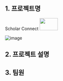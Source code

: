 ## 1. 프로젝트명
Scholar Connect
<img src="https://github.com/judymoody59/Musccat_Example/assets/108432112/480842ee-9f8f-47ea-9ae1-8db35515fe14" width="60" height="40" />

![image](https://github.com/judymoody59/Musccat_Example/assets/108432112/6efb314d-a87a-42d9-a057-06481d03ac98)


## 2. 프로젝트 설명

## 3. 팀원


